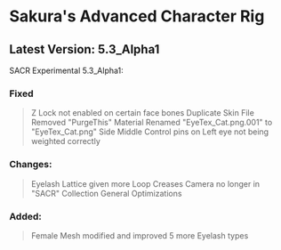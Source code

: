 # Sakura's Advanced Character Rig
Latest Version: 5.3_Alpha1
--------

SACR Experimental 5.3_Alpha1:
### Fixed
> Z Lock not enabled on certain face bones
> Duplicate Skin File
> Removed "PurgeThis" Material
> Renamed "EyeTex_Cat.png.001" to "EyeTex_Cat.png"
> Side Middle Control pins on Left eye not being weighted correctly

### Changes:
> Eyelash Lattice given more Loop Creases
> Camera no longer in "SACR" Collection
> General Optimizations

### Added:
> Female Mesh modified and improved
> 5 more Eyelash types
